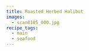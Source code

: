 ```yaml
---
title: Roasted Herbed Halibut
images:
  - scan0105_000.jpg
recipe_tags:
  - main
  - seafood
---
```

